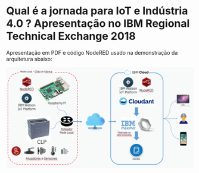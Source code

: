 # Qual é a jornada para IoT e Indústria 4.0 ? Apresentação no IBM Regional Technical Exchange 2018

Apresentação em PDF e código NodeRED usado na demonstração da arquitetura abaixo:

![alt text](https://github.com/cesariojr/i40RTE/blob/master/arquiteturaRTE.png)
